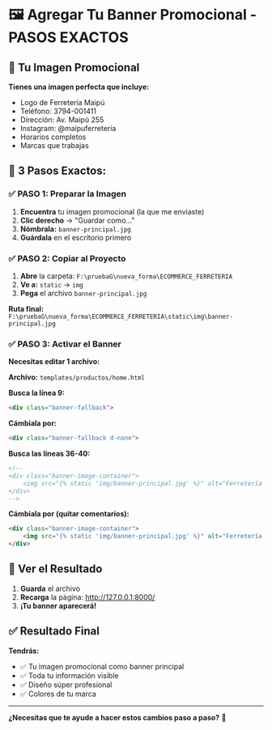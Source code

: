 # 🖼️ Agregar Tu Banner Promocional - PASOS EXACTOS

## 📸 Tu Imagen Promocional

**Tienes una imagen perfecta que incluye:**
- Logo de Ferretería Maipú
- Teléfono: 3794-001411
- Dirección: Av. Maipú 255
- Instagram: @maipuferreteria
- Horarios completos
- Marcas que trabajas

## 🚀 3 Pasos Exactos:

### ✅ PASO 1: Preparar la Imagen
1. **Encuentra** tu imagen promocional (la que me enviaste)
2. **Clic derecho** → "Guardar como..."
3. **Nómbrala:** `banner-principal.jpg`
4. **Guárdala** en el escritorio primero

### ✅ PASO 2: Copiar al Proyecto
1. **Abre** la carpeta: `F:\pruebaG\nueva_forma\ECOMMERCE_FERRETERIA`
2. **Ve a:** `static` → `img`
3. **Pega** el archivo `banner-principal.jpg`

**Ruta final:** `F:\pruebaG\nueva_forma\ECOMMERCE_FERRETERIA\static\img\banner-principal.jpg`

### ✅ PASO 3: Activar el Banner
**Necesitas editar 1 archivo:**

**Archivo:** `templates/productos/home.html`

**Busca la línea 9:**
```html
<div class="banner-fallback">
```

**Cámbiala por:**
```html
<div class="banner-fallback d-none">
```

**Busca las líneas 36-40:**
```html
<!--
<div class="banner-image-container">
    <img src="{% static 'img/banner-principal.jpg' %}" alt="Ferretería Maipú - Banner Principal" class="img-fluid w-100" style="height: 400px; object-fit: cover;">
</div>
-->
```

**Cámbiala por (quitar comentarios):**
```html
<div class="banner-image-container">
    <img src="{% static 'img/banner-principal.jpg' %}" alt="Ferretería Maipú - Banner Principal" class="img-fluid w-100" style="height: 400px; object-fit: cover;">
</div>
```

## 🔄 Ver el Resultado

1. **Guarda** el archivo
2. **Recarga** la página: http://127.0.0.1:8000/
3. **¡Tu banner aparecerá!**

## ✅ Resultado Final

**Tendrás:**
- ✅ Tu imagen promocional como banner principal
- ✅ Toda tu información visible
- ✅ Diseño súper profesional
- ✅ Colores de tu marca

---

**¿Necesitas que te ayude a hacer estos cambios paso a paso?** 🤔